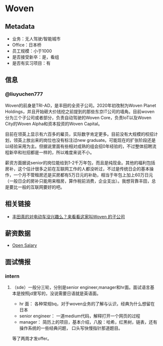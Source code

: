 # Woven

## Metadata

- 业务：无人驾驶/智能城市
- Office：日本桥
- 员工规模：小于1000
- 是否接受新卒：是，看组
- 是否有实习项目：有

## 信息

### @liuyuchen777

Woven的前身是TRI-AD，是丰田的全资子公司。2020年初改制为Woven Planet Holdings，并且开始砸大价钱挖之前提到的那些东京IT公司的墙角。目前woven分为三个子公司或者部分，负责自动驾驶的Woven Core，负责IoT以及Woven City的Woven Alpha和资本投资的Woven Capital。

目前在领英上显示有六百多的雇员，实际数字肯定更多。目前没有大规模的校招计划，领英上放出来的岗位也没有标注过new graduate。可能现在的扩张阶段还是以经验采用为主。但据说里面有些相对成熟的组会招0年经验的，不过整体招聘流程新卒和社招都是一样的，所以难度来说不小。

薪资方面据说senior的岗位能给到1-2千万年包，而且是纯现金。其他的福利包括房补，这个估计很多之前在互联网工作的人都没听过，不过是传统日企的基本操作，一个月不管租房还是买房都有5万日元的补助，相当于年包上加上60万日元（一般日企的房补只能用来租房，算作税前消费，企业支出）。我想背靠丰田，总是要比一般的互联网要好的吧。

## 相关链接

- [丰田真的对电动车没兴趣么？来看看这家叫Woven 的子公司](https://zhuanlan.zhihu.com/p/343395770)

## 薪资数据

- [Open Salary](https://opensalary.jp/en/companies/woven-planet/roles/software-engineer)


## 面试情报
### intern
1. （sde）一般分三轮，分别是senior engineer,manager和hr面。面试语言基本是按照jd里写的，没说需要日语就是英语面。
    - hr 面： 各种常规bq，对于woven业务的了解与认识，经典为什么想留在日本
    - senior engineer： 一道medium代码，解释打开一个网页的过程
    - manager： 简历上的项目，基本介绍，八股：哈希，红黑树，链表，还有操作系统的一些经典问题， 口头写快慢指针那道题目。

    等了两周才发offer。
